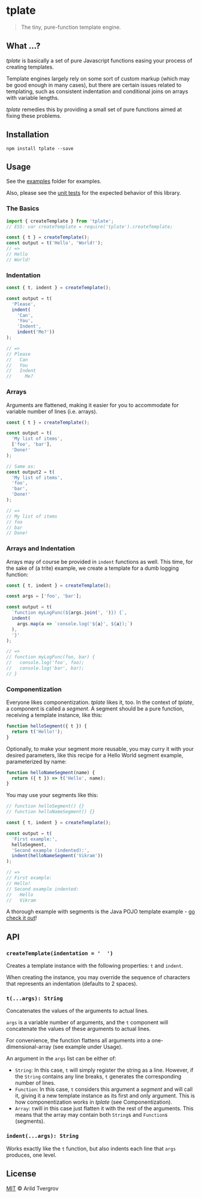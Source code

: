 # tplate

<blockquote>The tiny, pure-function template engine.</blockquote>

## What ...?

_tplate_ is basically a set of pure Javascript functions easing your process of creating templates.

Template engines largely rely on some sort of custom markup (which may be good enough in many cases), but there are
certain issues related to templating, such as consistent indentation and conditional joins on arrays with variable
lengths.

_tplate_ remedies this by providing a small set of pure functions aimed at fixing these problems.

## Installation

```
npm install tplate --save
```

## Usage

See the [examples](https://github.com/arildwtv/tplate/tree/master/src/examples) folder for  examples.

Also, please see the [unit tests](https://github.com/arildwtv/tplate/tree/master/test/tplateTest.js) for
the expected behavior of this library.

### The Basics

```javascript
import { createTemplate } from 'tplate';
// ES5: var createTemplate = require('tplate').createTemplate;

const { t } = createTemplate();
const output = t('Hello', 'World!');
// =>
// Hello
// World!
```

### Indentation

```javascript
const { t, indent } = createTemplate();

const output = t(
  'Please',
  indent(
    'Can',
    'You',
    'Indent',
    indent('Me?'))
);

// =>
// Please
//   Can
//   You
//   Indent
//     Me?
```

### Arrays

Arguments are flattened, making it easier for you to accommodate for variable number of lines (i.e. arrays).

```js
const { t } = createTemplate();

const output = t(
  'My list of items',
  ['foo', 'bar'],
  'Done!'
);

// Same as:
const output2 = t(
  'My list of items',
  'foo',
  'bar',
  'Done!'
);

// =>
// My list of items
// foo
// bar
// Done!
```

### Arrays and Indentation

Arrays may of course be provided in `indent` functions as well. This time, for the sake of (a trite) example, we create
a template for a dumb logging function:

```js
const { t, indent } = createTemplate();

const args = ['foo', 'bar'];

const output = t(
  `function myLogFunc(${args.join(', ')}) {`,
  indent(
    args.map(a => `console.log('${a}', ${a});`)
  ),
  '}'
);

// =>
// function myLogFunc(foo, bar) {
//   console.log('foo', foo);
//   console.log('bar', bar);
// }
```

### Componentization

Everyone likes componentization. _tplate_ likes it, too. In the context of _tplate_, a component is called a _segment_.
A segment should be a pure function, receiving a template instance, like this:

```js
function helloSegment({ t }) {
  return t('Hello!');
}
```

Optionally, to make your segment more reusable, you may curry it with your desired parameters, like this recipe for a
Hello World segment example, parameterized by name:

```js
function helloNameSegment(name) {
  return ({ t }) => t('Hello', name);
}
```

You may use your segments like this:

```js
// function helloSegment() {}
// function helloNameSegment() {}

const { t, indent } = createTemplate();

const output = t(
  'First example:',
  helloSegment,
  'Second example (indented):',
  indent(helloNameSegment('Vikram'))
);

// =>
// First example:
// Hello!
// Second example indented:
//   Hello
//   Vikram
```

A thorough example with segments is the Java POJO template example -
[go check it out](https://github.com/arildwtv/tplate/tree/master/src/examples/05-java-pojo)!

## API

### `createTemplate(indentation = '  ')`

Creates a template instance with the following properties: `t` and `indent`.

When creating the instance, you may override the sequence of characters that represents an indentation (defaults to
2 spaces).

### `t(...args): String`

Concatenates the values of the arguments to actual lines.

`args` is a variable number of arguments, and the `t` component will concatenate the values of these arguments to
actual lines.

For convenience, the function flattens all arguments into a one-dimensional-array (see example under Usage).

An argument in the `args` list can be either of:

* `String`: In this case, `t` will simply register the string as a line. However, if the `String` contains any line
breaks, `t` generates the corresponding number of lines.
* `Function`: In this case, `t` considers this argument a _segment_ and will call it, giving it a new template instance
as its first and only argument. This is how componentization works in _tplate_ (see Componentization).
* `Array`: `t`will in this case just flatten it with the rest of the arguments. This means that the array may contain
both `String`s and `Function`s (segments).

### `indent(...args): String`

Works exactly like the `t` function, but also indents each line that `args` produces, one level.

## License

[MIT](http://opensource.org/licenses/MIT) © Arild Tvergrov
